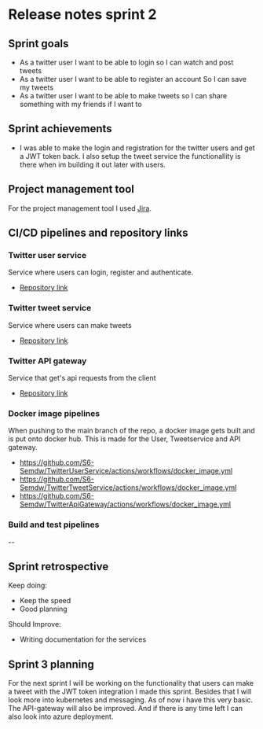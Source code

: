 # Release notes sprint 2

## Sprint goals

- As a twitter user I want to be able to login so I can watch and post tweets
- As a twitter user I want to be able to register an account So I can save my tweets
- As a twitter user I want to be able to make tweets so I can share something with my friends if I want to

## Sprint achievements

- I was able to make the login and registration for the twitter users and get a JWT token back. I also setup the tweet service the functionallity is there when im building it out later with users.

## Project management tool

For the project management tool I used [Jira](https://semdewilde.atlassian.net/jira/software/projects/ST/boards/1).

## CI/CD pipelines and repository links

### Twitter user service
Service where users can login, register and authenticate.

- [Repository link](https://github.com/S6-Semdw/TwitterUserService)

### Twitter tweet service
Service where users can make tweets

- [Repository link](https://github.com/S6-Semdw/TwitterTweetService)

### Twitter API gateway
Service that get's api requests from the client

- [Repository link](https://github.com/S6-Semdw/TwitterApiGateway)


### Docker image pipelines

When pushing to the main branch of the repo, a docker image gets built and is put onto docker hub. This is made for the User, Tweetservice and API gateway. 

- https://github.com/S6-Semdw/TwitterUserService/actions/workflows/docker_image.yml
- https://github.com/S6-Semdw/TwitterTweetService/actions/workflows/docker_image.yml
- https://github.com/S6-Semdw/TwitterApiGateway/actions/workflows/docker_image.yml

### Build and test pipelines

--

## Sprint retrospective

Keep doing:
  -	Keep the speed  
  - Good planning
  
Should Improve:
  -	Writing documentation for the services
  
  
## Sprint 3 planning 

For the next sprint I will be working on the functionality that users can make a tweet with the JWT token integration I made this sprint. Besides that I will look more into kubernetes and messaging. As of now i have this very basic.
The API-gateway will also be improved. And if there is any time left I can also look into azure deployment.


